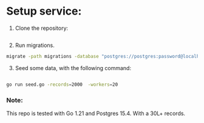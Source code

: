 # Setup service:
1. Clone the repository:
```bash

```
2. Run migrations.
```bash
migrate -path migrations -database "postgres://postgres:password@localhost:5432/campaign_service?sslmode=disable" up
```

3. Seed some data, with the following command:
```bash

go run seed.go -records=2000  -workers=20
```

### Note:<br>
This repo is tested with Go 1.21 and Postgres 15.4. With a 30L+ records.